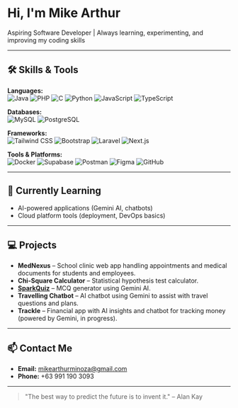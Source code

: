 # Hi, I'm Mike Arthur 
Aspiring Software Developer | Always learning, experimenting, and improving my coding skills

---

## 🛠 Skills & Tools

**Languages:**  
![Java](https://img.shields.io/badge/-Java-F89820?style=flat-square&logo=java&logoColor=white)
![PHP](https://img.shields.io/badge/-PHP-777BB4?style=flat-square&logo=php&logoColor=white)
![C](https://img.shields.io/badge/-C-A8B9CC?style=flat-square&logo=c&logoColor=white)
![Python](https://img.shields.io/badge/-Python-3776AB?style=flat-square&logo=python&logoColor=white)
![JavaScript](https://img.shields.io/badge/-JavaScript-F7DF1E?style=flat-square&logo=javascript&logoColor=black)
![TypeScript](https://img.shields.io/badge/-TypeScript-3178C6?style=flat-square&logo=typescript&logoColor=white)

**Databases:**  
![MySQL](https://img.shields.io/badge/-MySQL-4479A1?style=flat-square&logo=mysql&logoColor=white)
![PostgreSQL](https://img.shields.io/badge/-PostgreSQL-336791?style=flat-square&logo=postgresql&logoColor=white)

**Frameworks:**  
![Tailwind CSS](https://img.shields.io/badge/-Tailwind_CSS-06B6D4?style=flat-square&logo=tailwindcss&logoColor=white)
![Bootstrap](https://img.shields.io/badge/-Bootstrap-7952B3?style=flat-square&logo=bootstrap&logoColor=white)
![Laravel](https://img.shields.io/badge/-Laravel-FF2D20?style=flat-square&logo=laravel&logoColor=white)
![Next.js](https://img.shields.io/badge/-Next.js-000000?style=flat-square&logo=nextdotjs&logoColor=white)

**Tools & Platforms:**  
![Docker](https://img.shields.io/badge/-Docker-2496ED?style=flat-square&logo=docker&logoColor=white)
![Supabase](https://img.shields.io/badge/-Supabase-3ECF8E?style=flat-square&logo=supabase&logoColor=white)
![Postman](https://img.shields.io/badge/-Postman-FF6C37?style=flat-square&logo=postman&logoColor=white)
![Figma](https://img.shields.io/badge/-Figma-F24E1E?style=flat-square&logo=figma&logoColor=white)
![GitHub](https://img.shields.io/badge/-GitHub-181717?style=flat-square&logo=github&logoColor=white)

---

## 🌱 Currently Learning

- AI-powered applications (Gemini AI, chatbots)  
- Cloud platform tools (deployment, DevOps basics)  

---

## 💻 Projects

- **MedNexus** – School clinic web app handling appointments and medical documents for students and employees.  
- **Chi-Square Calculator** – Statistical hypothesis test calculator.  
- **[SparkQuiz](https://sparkquiz.vercel.app/)** – MCQ generator using Gemini AI.  
- **Travelling Chatbot** – AI chatbot using Gemini to assist with travel questions and plans.  
- **Trackle** – Financial app with AI insights and chatbot for tracking money (powered by Gemini, in progress).  

---

## 📫 Contact Me

- **Email:** [mikearthurminoza@gmail.com](mailto:mikearthurminoza@gmail.com)  
- **Phone:** +63 991 190 3093  

---

> "The best way to predict the future is to invent it." – Alan Kay  
